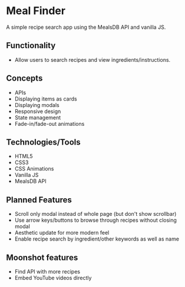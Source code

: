 # Meal Finder

A simple recipe search app using the MealsDB API and vanilla JS.

## Functionality

- Allow users to search recipes and view ingredients/instructions.

## Concepts

- APIs
- Displaying items as cards
- Displaying modals
- Responsive design
- State management
- Fade-in/fade-out animations

## Technologies/Tools

- HTML5
- CSS3
- CSS Animations
- Vanilla JS
- MealsDB API

## Planned Features

- Scroll only modal instead of whole page (but don't show scrollbar)
- Use arrow keys/buttons to browse through recipes without closing modal
- Aesthetic update for more modern feel
- Enable recipe search by ingredient/other keywords as well as name

## Moonshot features

- Find API with more recipes
- Embed YouTube videos directly
